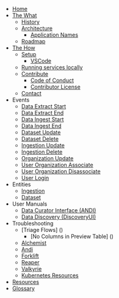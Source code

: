 * [Home](https://github.com/UrbanOS-Public/smartcitiesdata/wiki/Home)
* [The What](https://github.com/UrbanOS-Public/smartcitiesdata/wiki/The-What)
  - [History](https://github.com/UrbanOS-Public/smartcitiesdata/wiki/History)
  - [Architecture](https://github.com/UrbanOS-Public/smartcitiesdata/wiki/Architecture)
    - [Application Names](https://github.com/UrbanOS-Public/smartcitiesdata/wiki/Names)
  - [Roadmap](https://github.com/UrbanOS-Public/smartcitiesdata/wiki/Roadmap)
* [The How](https://github.com/UrbanOS-Public/smartcitiesdata/wiki/The-How)
  - [Setup](https://github.com/UrbanOS-Public/smartcitiesdata/wiki/Setup)
    - [VSCode](https://github.com/UrbanOS-Public/smartcitiesdata/wiki/VSCode-Elixir-Setup)
  - [Running services locally](https://github.com/UrbanOS-Public/smartcitiesdata/wiki/Running-services-locally)
  - [Contribute](https://github.com/UrbanOS-Public/smartcitiesdata/wiki/Contribute)
    - [Code of Conduct](https://github.com/UrbanOS-Public/smartcitiesdata/wiki/Code-of-Conduct)
    - [Contributor License](https://github.com/UrbanOS-Public/smartcitiesdata/wiki/Contributor-License)
  - [Contact](https://github.com/UrbanOS-Public/smartcitiesdata/wiki/Contact)
* Events
  - [Data Extract Start](https://github.com/UrbanOS-Public/smartcitiesdata/wiki/Data-Extract-Start)
  - [Data Extract End](https://github.com/UrbanOS-Public/smartcitiesdata/wiki/Data-Extract-End)
  - [Data Ingest Start](https://github.com/UrbanOS-Public/smartcitiesdata/wiki/Data-Ingest-Start)
  - [Data Ingest End](https://github.com/UrbanOS-Public/smartcitiesdata/wiki/Data-Ingest-End)
  - [Dataset Update](https://github.com/UrbanOS-Public/smartcitiesdata/wiki/Dataset-Update)
  - [Dataset Delete](https://github.com/UrbanOS-Public/smartcitiesdata/wiki/Delete-Dataset)
  - [Ingestion Update](https://github.com/UrbanOS-Public/smartcitiesdata/wiki/Ingestion-Update)
  - [Ingestion Delete](https://github.com/UrbanOS-Public/smartcitiesdata/wiki/Ingestion-Delete)
  - [Organization Update](https://github.com/UrbanOS-Public/smartcitiesdata/wiki/Organization-Update)
  - [User Organization Associate](https://github.com/UrbanOS-Public/smartcitiesdata/wiki/User-Organization-Association)
  - [User Organization Disassociate](https://github.com/UrbanOS-Public/smartcitiesdata/wiki/User-Organization-Disassociate)
  - [User Login](https://github.com/UrbanOS-Public/smartcitiesdata/wiki/User-Login)
* Entities
  - [Ingestion](https://github.com/UrbanOS-Public/smartcitiesdata/wiki/Ingestion)
  - [Dataset](https://github.com/UrbanOS-Public/smartcitiesdata/wiki/Dataset)
* User Manuals
  - [Data Curator Interface (ANDI)](https://github.com/UrbanOS-Public/smartcitiesdata/wiki/Data-Curator-Interface-(ANDI)-User-Manual)
  - [Data Discovery (DiscoveryUI)](https://github.com/UrbanOS-Public/smartcitiesdata/wiki/Data-Discovery-(DiscoveryUI)-User-Manual)
* Troubleshooting
  - [Triage Flows] ()
    - [No Columns in Preview Table] ()
  - [Alchemist](https://github.com/UrbanOS-Public/smartcitiesdata/wiki/Alchemist)
  - [Andi](https://github.com/UrbanOS-Public/smartcitiesdata/wiki/Andi)
  - [Forklift](https://github.com/UrbanOS-Public/smartcitiesdata/wiki/Forklift)
  - [Reaper](https://github.com/UrbanOS-Public/smartcitiesdata/wiki/Reaper)
  - [Valkyrie](https://github.com/UrbanOS-Public/smartcitiesdata/wiki/Valkyrie)
  - [Kubernetes Resources](https://github.com/UrbanOS-Public/smartcitiesdata/wiki/Kubernetes-Resources)
* [Resources](https://github.com/UrbanOS-Public/smartcitiesdata/wiki/Resources)
* [Glossary](https://github.com/UrbanOS-Public/smartcitiesdata/wiki/Glossary)